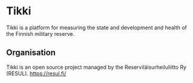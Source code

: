 # Tikki #

Tikki is a platform for measuring the state and development and health
of the Finnish military reserve.

## Organisation ##

Tikki is an open source project managed by the Reserviläisurheiluliitto Ry
(RESUL). https://resul.fi/
